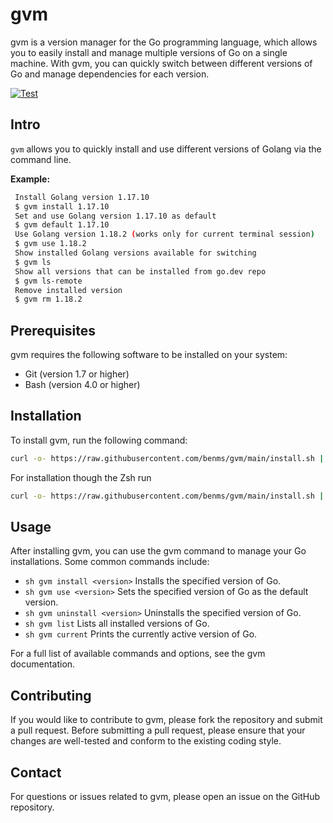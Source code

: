 # gvm 
gvm is a version manager for the Go programming language, which allows you to easily install and manage multiple versions of Go on a single machine. With gvm, you can quickly switch between different versions of Go and manage dependencies for each version.


[![Test](https://github.com/benms/gvm/actions/workflows/main.yml/badge.svg)](https://github.com/benms/gvm/actions/workflows/main.yml)


## Intro

`gvm` allows you to quickly install and use different versions of Golang via the command line.

**Example:**

```sh
 Install Golang version 1.17.10
 $ gvm install 1.17.10
 Set and use Golang version 1.17.10 as default
 $ gvm default 1.17.10
 Use Golang version 1.18.2 (works only for current terminal session)
 $ gvm use 1.18.2
 Show installed Golang versions available for switching
 $ gvm ls
 Show all versions that can be installed from go.dev repo
 $ gvm ls-remote
 Remove installed version
 $ gvm rm 1.18.2
```

## Prerequisites
gvm requires the following software to be installed on your system:

- Git (version 1.7 or higher)
- Bash (version 4.0 or higher)

## Installation

To install gvm, run the following command:
```sh
curl -o- https://raw.githubusercontent.com/benms/gvm/main/install.sh | bash && . ~/.bashrc
```
For installation though the Zsh run
```sh
curl -o- https://raw.githubusercontent.com/benms/gvm/main/install.sh | zsh && . ~/.zshrc
```

## Usage

After installing gvm, you can use the gvm command to manage your Go installations. Some common commands include:

- ```sh gvm install <version>``` Installs the specified version of Go.
- ```sh gvm use <version>``` Sets the specified version of Go as the default version.
- ```sh gvm uninstall <version>``` Uninstalls the specified version of Go.
- ```sh gvm list``` Lists all installed versions of Go.
- ```sh gvm current``` Prints the currently active version of Go.

For a full list of available commands and options, see the gvm documentation.

## Contributing

If you would like to contribute to gvm, please fork the repository and submit a pull request. Before submitting a pull request, please ensure that your changes are well-tested and conform to the existing coding style.

## Contact

For questions or issues related to gvm, please open an issue on the GitHub repository.
